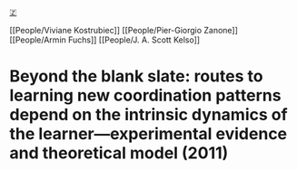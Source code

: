[🇿](zotero://select/library/items/LW8QSC8Q)

[[People/Viviane Kostrubiec]] [[People/Pier-Giorgio Zanone]] [[People/Armin Fuchs]] [[People/J. A. Scott Kelso]] 
# Beyond the blank slate: routes to learning new coordination patterns depend on the intrinsic dynamics of the learner—experimental evidence and theoretical model (2011)

